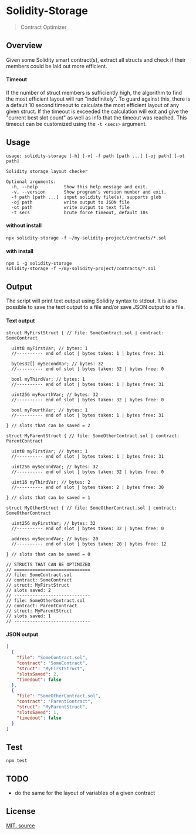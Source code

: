 # Solidity-Storage

> Contract Optimizer

## Overview

Given some Solidity smart contract(s), extract all structs and check if their members could be laid out more efficient.

#### Timeout

If the number of struct members is sufficiently high, the algorithm to find the most efficient layout
will run "indefinitely". To guard against this, there is a default 10 second timeout to calculate
the most efficient layout of any given struct. If the timeout is exceeded the calculation will exit and
give the "current best slot count" as well as info that the timeout was reached. This timeout can be
customized using the `-t <secs>` argument.

## Usage

```
usage: solidity-storage [-h] [-v] -f path [path ...] [-oj path] [-ot path]

Solidity storage layout checker

Optional arguments:
  -h, --help          Show this help message and exit.
  -v, --version       Show program's version number and exit.
  -f path [path ...]  input solidity file(s), supports glob
  -oj path            write output to JSON file
  -ot path            write output to text file
  -t secs             brute force timeout, default 10s
```

#### without install

```
npx solidity-storage -f ~/my-solidity-project/contracts/*.sol
```

#### with install

```
npm i -g solidity-storage
solidity-storage -f ~/my-solidity-project/contracts/*.sol
```

## Output

The script will print text output using Solidity syntax to stdout.
It is also possible to save the text output to a file and/or save JSON output to a file.

#### Text output

```Solidity
struct MyFirstStruct { // file: SomeContract.sol | contract: SomeContract

  uint8 myFirstVar; // bytes: 1
  //---------- end of slot | bytes taken: 1 | bytes free: 31

  bytes32[] mySecondVar; // bytes: 32
  //---------- end of slot | bytes taken: 32 | bytes free: 0

  bool myThirdVar; // bytes: 1
  //---------- end of slot | bytes taken: 1 | bytes free: 31

  uint256 myFourthVar; // bytes: 32
  //---------- end of slot | bytes taken: 32 | bytes free: 0

  bool myFourthVar; // bytes: 1
  //---------- end of slot | bytes taken: 1 | bytes free: 31

} // slots that can be saved = 2

struct MyParentStruct { // file: SomeOtherContract.sol | contract: ParentContract

  uint8 myFirstVar; // bytes: 1
  //---------- end of slot | bytes taken: 1 | bytes free: 31

  uint256 mySecondVar; // bytes: 32
  //---------- end of slot | bytes taken: 32 | bytes free: 0

  uint16 myThirdVar; // bytes: 2
  //---------- end of slot | bytes taken: 2 | bytes free: 30

} // slots that can be saved = 1

struct MyOtherStruct { // file: SomeOtherContract.sol | contract: SomeOtherContract

  uint256 myFirstVar; // bytes: 32
  //---------- end of slot | bytes taken: 32 | bytes free: 0

  address mySecondVar; // bytes: 20
  //---------- end of slot | bytes taken: 20 | bytes free: 12

} // slots that can be saved = 0

// STRUCTS THAT CAN BE OPTIMIZED
// =============================
// file: SomeContract.sol
// contract: SomeContract
// struct: MyFirstStruct
// slots saved: 2
// -----------------------------
// file: SomeOtherContract.sol
// contract: ParentContract
// struct: MyParentStruct
// slots saved: 1
// -----------------------------
```

#### JSON output

```json
[
  {
    "file": "SomeContract.sol",
    "contract": "SomeContract",
    "struct": "MyFirstStruct",
    "slotsSaved": 2,
    "timedout": false
  },
  {
    "file": "SomeOtherContract.sol",
    "contract": "ParentContract",
    "struct": "MyParentStruct",
    "slotsSaved": 1,
    "timedout": false
  }
]
```

## Test

`npm test`

## TODO

- do the same for the layout of variables of a given contract

## License

[MIT, source](https://github.com/Taka-Security/sslc)
